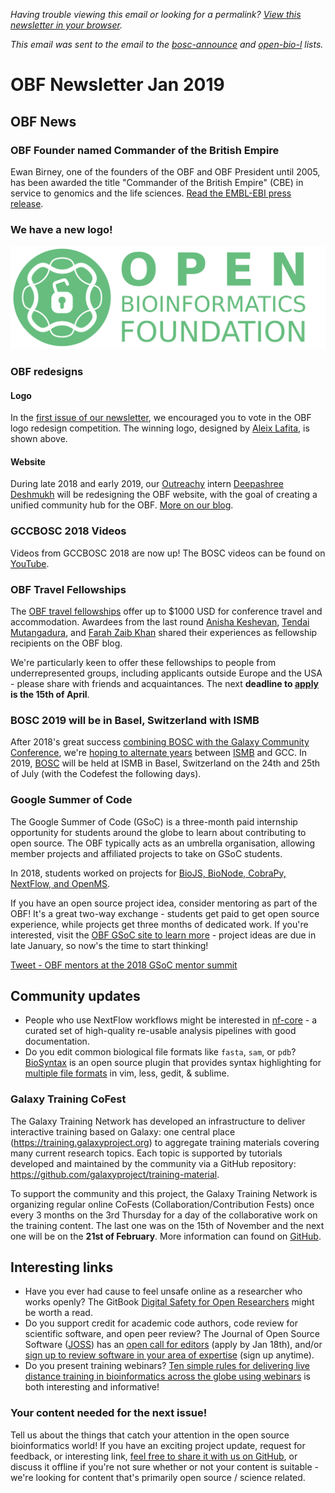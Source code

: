 _Having trouble viewing this email or looking for a permalink? [View this newsletter in your browser](https://github.com/OBF/newsletter/blob/master/newsletters/2019-01.md)._

_This email was sent to the email to the [bosc-announce](http://mailman.open-bio.org/mailman/listinfo/bosc-announce/) and [open-bio-l](http://mailman.open-bio.org/mailman/listinfo/open-bio-l/) lists._

# OBF Newsletter Jan 2019

## OBF News

### OBF Founder named Commander of the British Empire
Ewan Birney, one of the founders of the OBF and OBF President until 2005, has been awarded the title "Commander of the British Empire" (CBE) in service to genomics and the life sciences. [Read the EMBL-EBI press release](https://www.ebi.ac.uk/about/news/press-releases/ewan-birney-CBE).

### We have a new logo! 

![OBF logo - unlocked padlock surrounded by a circular DNA helix](https://raw.githubusercontent.com/OBF/obf-docs/master/logos/obf_logo_text_circle.png)

### OBF redesigns
#### Logo
In the [first issue of our newsletter](https://github.com/OBF/newsletter/blob/master/newsletters/2018-07.md), we encouraged you to vote in the OBF logo redesign competition. The winning logo, designed by [Aleix Lafita](https://github.com/lafita), is shown above.

#### Website
During late 2018 and early 2019, our [Outreachy](https://www.outreachy.org/) intern [Deepashree Deshmukh](https://github.com/kushinauwu) will be redesigning the OBF website, with the goal of creating a unified community hub for the OBF. [More on our blog](https://news.open-bio.org/2018/11/19/updates-are-coming/).

### GCCBOSC 2018 Videos
Videos from GCCBOSC 2018 are now up! The BOSC videos can be found on [YouTube](https://www.youtube.com/playlist?list=PLir-OOQiOhXaHvCY_KYshsOMULuXDqvh7).

### OBF Travel Fellowships

The [OBF travel fellowships](https://github.com/OBF/obf-docs/blob/master/Travel_fellowships.md) offer up to $1000 USD for conference travel and accommodation. Awardees from the last round [Anisha Keshevan](https://github.com/akeshavan), [Tendai Mutangadura](https://news.open-bio.org/2018/08/29/the-color-of-bioinformatics/), and [Farah Zaib Khan](https://news.open-bio.org/2018/08/18/city-of-roses-they-call-it-portland-oregon-usa/) shared their experiences as fellowship recipients on the OBF blog. 

We're particularly keen to offer these fellowships to people from underrepresented groups, including applicants outside Europe and the USA - please share with friends and acquaintances. The next **deadline to [apply](https://github.com/OBF/obf-docs/blob/master/Travel_fellowships.md) is the 15th of April**. 

### BOSC 2019 will be in Basel, Switzerland with ISMB

After 2018's great success [combining BOSC with the Galaxy Community Conference](https://news.open-bio.org/2018/07/27/gccbosc-2018-post-meeting-report/), we're [hoping to alternate years](https://news.open-bio.org/2018/08/02/taking-turns/) between [ISMB](https://www.iscb.org/ismbeccb2019) and GCC. In 2019, [BOSC](https://www.open-bio.org/wiki/BOSC_2019) will be held at ISMB in Basel, Switzerland on the 24th and 25th of July (with the Codefest the following days). 

### Google Summer of Code

The Google Summer of Code (GSoC) is a three-month paid internship opportunity for students around the globe to learn about contributing to open source. The OBF typically acts as an umbrella organisation, allowing member projects and affiliated projects to take on GSoC students. 

In 2018, students worked on projects for [BioJS, BioNode, CobraPy, NextFlow, and OpenMS](https://news.open-bio.org/2018/04/24/welcome-to-our-google-summer-of-code-2018-students/). 

If you have an open source project idea, consider mentoring as part of the OBF! It's a great two-way exchange - students get paid to get open source experience, while projects get three months of dedicated work. If you're interested, visit the [OBF GSoC site to learn more](https://obf.github.io/GSoC/) - project ideas are due in late January, so now's the time to start thinking! 

[Tweet - OBF mentors at the 2018 GSoC mentor summit](https://twitter.com/thejmazz/status/1053037514037088257) 

## Community updates

- People who use NextFlow workflows might be interested in [nf-core](https://nf-co.re/) - a curated set of high-quality re-usable analysis pipelines with good documentation.
- Do you edit common biological file formats like `fasta`, `sam`, or `pdb`? [BioSyntax](https://github.com/bioSyntax/bioSyntax) is an open source plugin that provides syntax highlighting for [multiple file formats](https://biosyntax.org/man#supported-file-formats) in vim, less, gedit, & sublime. 

### Galaxy Training CoFest

The Galaxy Training Network has developed an infrastructure to deliver interactive training based on Galaxy: one central place (https://training.galaxyproject.org) to aggregate training materials covering many current research topics. Each topic is supported by tutorials developed and maintained by the community via a GitHub repository: https://github.com/galaxyproject/training-material.

To support the community and this project, the Galaxy Training Network is organizing regular online CoFests (Collaboration/Contribution Fests) once every 3 months on the 3rd Thursday for a day of the collaborative work on the training content. The last one was on the 15th of November and the next one will be on the **21st of February**. More information can found on [GitHub](https://github.com/galaxyproject/training-material/issues/1152).

## Interesting links 

- Have you ever had cause to feel unsafe online as a researcher who works openly? The GitBook [Digital Safety for Open Researchers](https://digital-safety-for-open-research.gitbook.io/project/introduction/untitled) might be worth a read. 
- Do you support credit for academic code authors, code review for scientific software, and open peer review?  The Journal of Open Source Software ([JOSS](https://joss.theoj.org/)) has an [open call for editors](http://blog.joss.theoj.org/2018/12/call-for-editors) (apply by Jan 18th), and/or [sign up to review software in your area of expertise](http://joss.theoj.org/reviewer-signup.html) (sign up anytime).
- Do you present training webinars? [Ten simple rules for delivering live distance training in bioinformatics across the globe using webinars](https://journals.plos.org/ploscompbiol/article?id=10.1371/journal.pcbi.1006419) is both interesting and informative! 



### Your content needed for the next issue!

Tell us about the things that catch your attention in the open source bioinformatics world! If you have an exciting project update, request for feedback, or interesting link, [feel free to share it with us on GitHub](https://github.com/OBF/newsletter/issues/8), or discuss it offline if you're not sure whether or not your content is suitable - we're looking for content that's primarily open source / science related.



